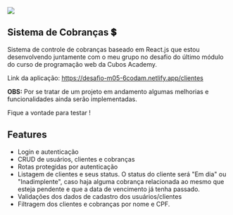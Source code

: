 ![](https://i.imgur.com/xG74tOh.png)

## Sistema de Cobranças 💲
Sistema de controle de cobranças baseado em React.js que estou desenvolvendo juntamente com o meu grupo no desafio do último módulo do curso de programação web da Cubos Academy.

Link da aplicação: https://desafio-m05-6codam.netlify.app/clientes

**OBS:** Por se tratar de um projeto em andamento algumas melhorias e funcionalidades ainda serão implementadas.

Fique a vontade para testar !
## Features
* Login e autenticação
* CRUD de usuários, clientes e cobranças
* Rotas protegidas por autenticação
* Listagem de clientes e seus status. O status do cliente será "Em dia" ou "Inadimplente", caso haja alguma cobrança relacionada ao mesmo que esteja pendente e que a data de vencimento já tenha passado.
* Validações dos dados de cadastro dos usuários/clientes
* Filtragem dos clientes e cobranças por nome e CPF.

